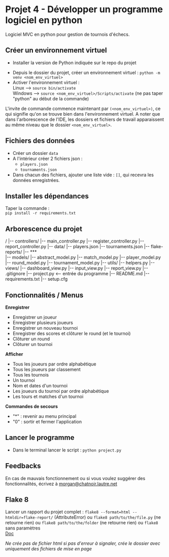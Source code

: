 
# Projet 4 - Développer un programme logiciel en python 
Logiciel MVC en python pour gestion de tournois d'échecs. 


## Créer un environnement virtuel 

*  Installer la version de Python indiquée sur le repo du projet     
<!-- *  Copier le dossier téléchargé et extrait   -->
*  Depuis le dossier du projet, créer un environnement virtuel : `python -m venv <nom_env_virtuel>`     
*  Activer l'environnement virtuel :      
Linux --> `source bin/activate`        
Windows --> `source <nom_env_virtuel>/Scripts/activate` (ne pas taper "python" au début de la commande)     
     
L'invite de commande commence maintenant par 
`(<nom_env_virtuel>)`, ce qui signifie qu'on se trouve bien dans l'environnement virtuel. 
A noter que dans l'arborescence de l'IDE, les dossiers et fichiers de travail apparaissent au même niveau que le dossier `<nom_env_virtuel>`. 




## Fichiers des données 
*  Créer un dossier `data` 
*  A l'intérieur créer 2 fichiers json : 
    - `players.json` 
    - `tournaments.json` 
*  Dans chacun des fichiers, ajouter une liste vide : `[]`, qui recevra les données enregistrées. 


## Installer les dépendances 
Taper la commande :     
`pip install -r requirements.txt` 


## Arborescence du projet 

<racine du projet>/ 
    |-- controllers/
        |-- main_controller.py 
        |-- register_controller.py 
        |-- report_controller.py 
    |-- data/ 
        |-- players.json 
        |-- tournaments.json 
    |-- flake-reports/ 
        |-- ***  
    |-- models/ 
        |-- abstract_model.py 
        |-- match_model.py 
        |-- player_model.py 
        |-- round_model.py 
        |-- tournament_model.py 
    |-- utils/ 
        |-- helpers.py 
    |-- views/ 
        |-- dashboard_view.py 
        |-- input_view.py 
        |-- report_view.py 
    |-- .gitignore 
    |-- project.py          <-- entrée du programme 
    |-- README.md 
    |-- requirements.txt 
    |-- setup.cfg  <!-- config flake8 --> 


## Fonctionnalités / Menus 

**Enregistrer** 
* Enregistrer un joueur 
* Enregistrer plusieurs joueurs 
* Enregistrer un nouveau tournoi 
* Enregistrer des scores et clôturer le round (et le tournoi) 
* Clôturer un round 
* Clôturer un tournoi 

**Afficher** 
* Tous les joueurs par ordre alphabétique 
* Tous les joueurs par classement  <!-- pas demandé mais c'est fait --> 
* Tous les tournois 
* Un tournoi 
* Nom et dates d'un tournoi 
* Les joueurs du tournoi par ordre alphabétique 
* Les tours et matches d'un tournoi 

**Commandes de secours** 
* "*" : revenir au menu principal 
* "0" : sortir et fermer l'application  


## Lancer le programme 
*  Dans le terminal lancer le script : 
`python project.py` 


## Feedbacks 
En cas de mauvais fonctionnement ou si vous voulez suggérer des fonctionnalités, écrivez à morgan@chatnoir.lautre.net 


## Flake 8 
Lancer un rapport du projet complet : 
`flake8 --format=html --htmldir=flake-report/` (AttributeError) ou 
`flake8 path/to/the/file.py` (ne retourne rien) ou 
`flake8 path/to/the/folder` (ne retourne rien) ou 
`flake8` sans paramètres  
[Doc](https://flake8.pycqa.org/en/latest/)

*Ne crée pas de fichier html si pas d'erreur à signaler, crée le dossier avec uniquement des fichiers de mise en page* 


